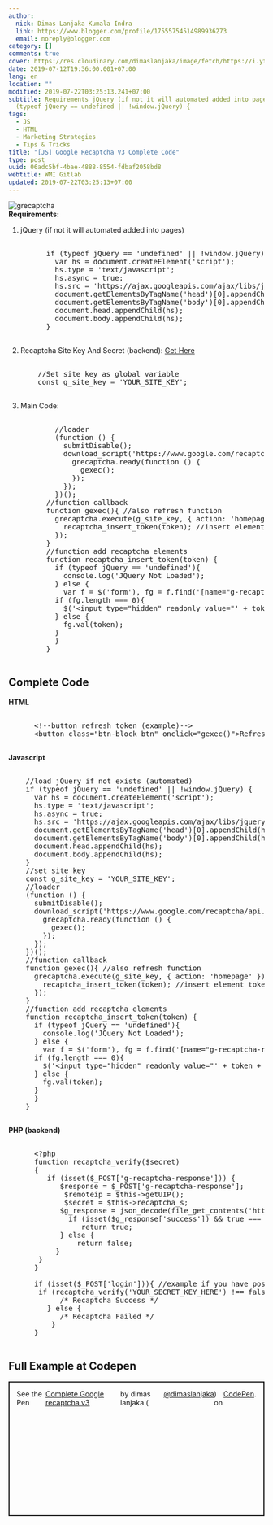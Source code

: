 ```yaml
---
author:
  nick: Dimas Lanjaka Kumala Indra
  link: https://www.blogger.com/profile/17555754514989936273
  email: noreply@blogger.com
category: []
comments: true
cover: https://res.cloudinary.com/dimaslanjaka/image/fetch/https://i.ytimg.com/vi/tbvxFW4UJdU/maxresdefault.jpg
date: 2019-07-12T19:36:00.001+07:00
lang: en
location: ""
modified: 2019-07-22T03:25:13.241+07:00
subtitle: Requirements jQuery (if not it will automated added into pages)  if
  (typeof jQuery == undefined || !window.jQuery) {
tags:
  - JS
  - HTML
  - Marketing Strategies
  - Tips & Tricks
title: "[JS] Google Recaptcha V3 Complete Code"
type: post
uuid: 06adc5bf-4bae-4888-8554-fdbaf2058bd8
webtitle: WMI Gitlab
updated: 2019-07-22T03:25:13+07:00
---
```


<div dir="ltr" style="text-align: left;" trbidi="on"><div>  <img src="https://res.cloudinary.com/dimaslanjaka/image/fetch/https://i.ytimg.com/vi/tbvxFW4UJdU/maxresdefault.jpg" alt="grecaptcha"></div>  <b>Requirements:</b>  <ol style="text-align: left;">    <li>jQuery (if not it will automated added into pages)&nbsp;</li>    <pre><br>      if (typeof jQuery == 'undefined' || !window.jQuery) {<br>        var hs = document.createElement('script');<br>        hs.type = 'text/javascript';<br>        hs.async = true;<br>        hs.src = 'https://ajax.googleapis.com/ajax/libs/jquery/3.4.1/jquery.min.js';<br>        document.getElementsByTagName('head')[0].appendChild(hs);<br>        document.getElementsByTagName('body')[0].appendChild(hs);<br>        document.head.appendChild(hs);<br>        document.body.appendChild(hs);<br>      }<br>    </pre>     <li>Recaptcha Site Key And Secret (backend): <a href="https://www.google.com/recaptcha/admin/" rel="noopener noreferer nofollow">Get Here</a></li>    <pre><br>    //Set site key as global variable<br>    const g_site_key = 'YOUR_SITE_KEY';<br>    </pre>     <li>Main Code:</li>    <pre><br>        //loader<br>        (function () {<br>          submitDisable();<br>          download_script('https://www.google.com/recaptcha/api.js?render='+g_site_key+'&amp;render=explicit', function () {<br>            grecaptcha.ready(function () {<br>              gexec();<br>            });<br>          });<br>        })();<br>      //function callback<br>      function gexec(){ //also refresh function<br>        grecaptcha.execute(g_site_key, { action: 'homepage' }).then(function (token) {<br>          recaptcha_insert_token(token); //insert element token into form<br>        });<br>      }<br>      //function add recaptcha elements<br>      function recaptcha_insert_token(token) {<br>        if (typeof jQuery == 'undefined'){<br>          console.log('JQuery Not Loaded');<br>        } else {<br>          var f = $('form'), fg = f.find('[name="g-recaptcha-response"]');<br>        if (fg.length === 0){<br>          $('&lt;input type="hidden" readonly value="' + token + '" name="g-recaptcha-response"&gt;').appendTo(f);<br>        } else {<br>          fg.val(token);<br>        }<br>        }<br>      }<br>    </pre>  </ol>   <h2>Complete Code</h2>  <b>HTML</b>  <pre><br>      &lt;!--button refresh token (example)--&gt;<br>      &lt;button class="btn-block btn" onclick="gexec()"&gt;Refresh&lt;/button&gt;<br>  </pre>  <b>Javascript</b>  <pre><br>    //load jQuery if not exists (automated)<br>    if (typeof jQuery == 'undefined' || !window.jQuery) {<br>      var hs = document.createElement('script');<br>      hs.type = 'text/javascript';<br>      hs.async = true;<br>      hs.src = 'https://ajax.googleapis.com/ajax/libs/jquery/3.4.1/jquery.min.js';<br>      document.getElementsByTagName('head')[0].appendChild(hs);<br>      document.getElementsByTagName('body')[0].appendChild(hs);<br>      document.head.appendChild(hs);<br>      document.body.appendChild(hs);<br>    }<br>    //set site key<br>    const g_site_key = 'YOUR_SITE_KEY';<br>    //loader<br>    (function () {<br>      submitDisable();<br>      download_script('https://www.google.com/recaptcha/api.js?render='+g_site_key+'&amp;render=explicit', function () {<br>        grecaptcha.ready(function () {<br>          gexec();<br>        });<br>      });<br>    })();<br>    //function callback<br>    function gexec(){ //also refresh function<br>      grecaptcha.execute(g_site_key, { action: 'homepage' }).then(function (token) {<br>        recaptcha_insert_token(token); //insert element token into form<br>      });<br>    }<br>    //function add recaptcha elements<br>    function recaptcha_insert_token(token) {<br>      if (typeof jQuery == 'undefined'){<br>        console.log('JQuery Not Loaded');<br>      } else {<br>        var f = $('form'), fg = f.find('[name="g-recaptcha-response"]');<br>      if (fg.length === 0){<br>        $('&lt;input type="hidden" readonly value="' + token + '" name="g-recaptcha-response"&gt;').appendTo(f);<br>      } else {<br>        fg.val(token);<br>      }<br>      }<br>    }<br>  </pre>  <b>PHP (backend)</b>  <pre><br>      &lt;?php<br>      function recaptcha_verify($secret)<br>      {<br>      	if (isset($_POST['g-recaptcha-response'])) {<br>      		$response = $_POST['g-recaptcha-response'];<br>      		$remoteip = $this-&gt;getUIP();<br>      		$secret = $this-&gt;recaptcha_s;<br>      		$g_response = json_decode(file_get_contents('https://www.google.com/recaptcha/api/siteverify?secret=' . $secret . '&amp;response=' . $response . '&amp;remoteip=' . $remoteip), true);<br>      		if (isset($g_response['success']) &amp;&amp; true === $g_response['success']) {<br>      			return true;<br>      		} else {<br>      			return false;<br>      		}<br>      	}<br>      }<br><br>      if (isset($_POST['login'])){ //example if you have post named login<br>      	if (recaptcha_verify('YOUR_SECRET_KEY_HERE') !== false){<br>      		/* Recaptcha Success */<br>      	} else {<br>      		/* Recaptcha Failed */<br>      	}<br>      }<br>  </pre>  <h2>Full Example at Codepen</h2>  <div class="codepen" data-default-tab="js,result" data-height="265" data-pen-title="Complete Google recaptcha v3" data-slug-hash="qzgYmp" data-theme-id="0" data-user="dimaslanjaka" style="border: 2px solid; box-sizing: border-box; display: flex; height: 265px; margin: 1em 0; padding: 1em;">    See the Pen <a href="https://codepen.io/dimaslanjaka/pen/qzgYmp/" rel="noopener noreferer nofollow">      Complete Google recaptcha v3</a> by dimas lanjaka (<a href="https://codepen.io/dimaslanjaka" rel="noopener noreferer nofollow">@dimaslanjaka</a>)     on <a href="https://codepen.io/" rel="noopener noreferer nofollow">CodePen</a>.   </div>  <script async="" src="https://static.codepen.io/assets/embed/ei.js"></script> </div><script>document.querySelectorAll("pre,code");
  pretext.forEach(function (el) {
    el.classList.toggle("notranslate", true);
  });</script><script>document.querySelectorAll("pre,code");
  pretext.forEach(function (el) {
    el.classList.toggle("notranslate", true);
  });</script>
